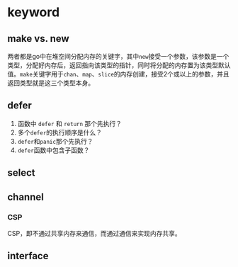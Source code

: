 # keyword

## make vs. new

两者都是go中在堆空间分配内存的关键字，其中`new`接受一个参数，该参数是一个类型，分配好内存后，返回指向该类型的指针，同时将分配的内存置为该类型默认值。`make`关键字用于`chan`、`map`、`slice`的内存创建，接受2个或以上的参数，并且返回类型就是这三个类型本身。

## defer

1. 函数中 `defer` 和 `return` 那个先执行？
2. 多个`defer`的执行顺序是什么？
3. `defer`和`panic`那个先执行？
4. `defer`函数中包含子函数？

## select

## channel

### CSP

CSP，即不通过共享内存来通信，而通过通信来实现内存共享。


## interface

